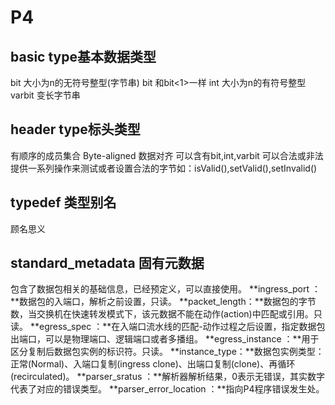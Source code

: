 # P4
## basic type基本数据类型
bit<n> 大小为n的无符号整型(字节串)
bit 和bit<1>一样
int<n> 大小为n的有符号整型
varbit<n> 变长字节串

## header type标头类型
有顺序的成员集合
Byte-aligned 数据对齐
可以含有bit<n>,int<n>,varbit<n>
可以合法或非法
提供一系列操作来测试或者设置合法的字节如：isValid(),setValid(),setInvalid()

## typedef 类型别名
顾名思义

## standard_metadata 固有元数据
包含了数据包相关的基础信息，已经预定义，可以直接使用。
**ingress_port ：**数据包的入端口，解析之前设置，只读。
**packet_length：**数据包的字节数，当交换机在快速转发模式下，该元数据不能在动作(action)中匹配或引用。只读。
**egress_spec ：**在入端口流水线的匹配-动作过程之后设置，指定数据包出端口，可以是物理端口、逻辑端口或者多播组。
**egress_instance ：**用于区分复制后数据包实例的标识符。只读。
**instance_type：**数据包实例类型：正常(Normal)、入端口复制(ingress clone)、出端口复制(clone)、再循环(recirculated)。
**parser_sratus ：**解析器解析结果，0表示无错误，其实数字代表了对应的错误类型。
**parser_error_location ：**指向P4程序错误发生处。
